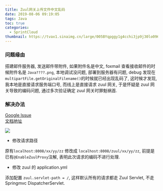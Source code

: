 ```yaml
---
title: Zuul网关上传文件中文乱码
date: 2019-08-06 09:19:05
tags: Java
toc: true
categories:
  - SprintCloud
thumbnail: https://tvax1.sinaimg.cn/large/005BYqpggy1g4cchi3jp9j30lo096mxc.jpg
---
```


### 问题缘由

搭建邮件服务器, 发送邮件带附件, 如果附件名是中文, foxmail 查看接收邮件的时候附件名是 `Java????.png`, 本地调试没问题, 部署到服务器有问题, debug 发现在 `multipartFile.getOriginalFilename()`的时候就已经出现乱码了, 这时候才发现, 我本地是直接请求服务端口号, 而线上是直接请求 zuul 网关, 于是怀疑是 zuul 网关导致的编码问题, 通过多次验证确定 zuul 网关时罪魁祸首.

### 解决办法

<a href="https://github.com/spring-cloud/spring-cloud-netflix/issues/1385">Google Issue</a><br/>
<a href="https://cloud.spring.io/spring-cloud-netflix/reference/html/#_router_and_filter_zuul">文档地址</a>

<img src="https://ae01.alicdn.com/kf/H3509672ff2044c02bff3df38644a70717.jpg">

<!--more-->

- 修改请求路径

原有`localhost:8008/xx/yy/zz` 修改成 `localhost:8008/zuul/xx/yy/zz`, 前提是已有`@EnableZuulProxy`注解, 表明此次请求的编码不进行处理.

- 修改 zuul 的 application.yml

添加配置 `zuul.servlet-path = /`, 这样默认所有的请求都走 Zuul Servlet, 不走 Springmvc DispatcherServlet.
